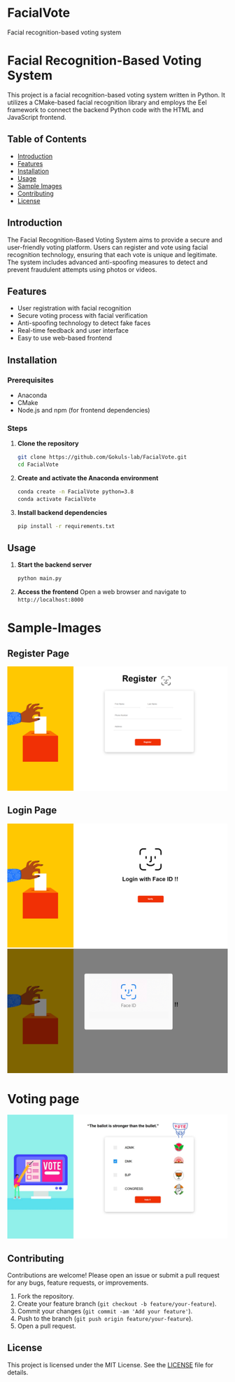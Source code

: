 # FacialVote
Facial recognition-based voting system

# Facial Recognition-Based Voting System

This project is a facial recognition-based voting system written in Python. It utilizes a CMake-based facial recognition library and employs the Eel framework to connect the backend Python code with the HTML and JavaScript frontend.

## Table of Contents

- [Introduction](#introduction)
- [Features](#features)
- [Installation](#installation)
- [Usage](#usage)
- [Sample Images](#Sample-Images)
- [Contributing](#contributing)
- [License](#license)

## Introduction

The Facial Recognition-Based Voting System aims to provide a secure and user-friendly voting platform. Users can register and vote using facial recognition technology, ensuring that each vote is unique and legitimate. The system includes advanced anti-spoofing measures to detect and prevent fraudulent attempts using photos or videos.

## Features

- User registration with facial recognition
- Secure voting process with facial verification
- Anti-spoofing technology to detect fake faces
- Real-time feedback and user interface
- Easy to use web-based frontend

## Installation

### Prerequisites

- Anaconda
- CMake
- Node.js and npm (for frontend dependencies)

### Steps

1. **Clone the repository**
    ```bash
    git clone https://github.com/Gokuls-lab/FacialVote.git
    cd FacialVote
    ```

2. **Create and activate the Anaconda environment**
    ```bash
    conda create -n FacialVote python=3.8
    conda activate FacialVote
    ```

3. **Install backend dependencies**
    ```bash
    pip install -r requirements.txt
    ```


## Usage

1. **Start the backend server**
    ```bash
    python main.py
    ```

2. **Access the frontend**
    Open a web browser and navigate to `http://localhost:8000`

# Sample-Images
## Register Page
![Sample register page image](https://github.com/Gokuls-lab/FacialVote/blob/main/ReadMe/register.png)
## Login Page
![Sample Login page image](https://github.com/Gokuls-lab/FacialVote/blob/main/ReadMe/login.png)
![Sample Login page image](https://github.com/Gokuls-lab/FacialVote/blob/main/ReadMe/login_face.png)
# Voting page
![Sample Login page image](https://github.com/Gokuls-lab/FacialVote/blob/main/ReadMe/vote.png)
## Contributing

Contributions are welcome! Please open an issue or submit a pull request for any bugs, feature requests, or improvements.

1. Fork the repository.
2. Create your feature branch (`git checkout -b feature/your-feature`).
3. Commit your changes (`git commit -am 'Add your feature'`).
4. Push to the branch (`git push origin feature/your-feature`).
5. Open a pull request.

## License

This project is licensed under the MIT License. See the [LICENSE](LICENSE) file for details.


